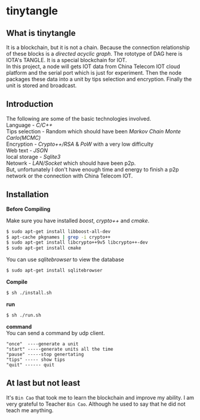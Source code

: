 # tinytangle

## What is tinytangle  

It is a blockchain, but it is not a chain. Because the connection relationship of these blocks is a *directed acyclic graph*. The rototype of DAG here is IOTA's TANGLE. It is a special blockchain for IOT.  
In this project, a node will gets IOT data from China Telecom IOT cloud platform and the serial port which is just for experiment. Then the node packages these data into a unit by tips selection and encryption. Finally the unit is stored and broadcast.  

## Introduction
The following are some of the basic technologies involved.  
Language - *C/C++*  
Tips selection - Random which should have been *Markov Chain Monte Carlo(MCMC)*  
Encryption - *Crypto++/RSA* & *PoW* with a very low difficulty  
Web text - *JSON*  
local storage - *Sqlite3*  
Netowrk - *LAN/Socket* which should have been p2p.  
But, unfortunately I don't have enough time and energy to finish a p2p network or the connection with China Telecom IOT.


## Installation
**Before Compiling**

Make sure you have installed *boost*, *crypto++* and *cmake*.  

```sh
$ sudo apt-get install libboost-all-dev
$ apt-cache pkgnames | grep -i crypto++
$ sudo apt-get install libcrypto++9v5 libcrypto++-dev
$ sudo apt-get install cmake
```
You can use *sqlitebrowser* to view the database  

```sh
$ sudo apt-get install sqlitebrowser
```

**Compile**  

```sh
$ sh ./install.sh
```

**run**  

```sh
$ sh ./run.sh
```

**command**  
You can send a command by udp client.  
```
"once"  ----generate a unit  
"start" -----generate units all the time  
"pause" -----stop genertating  
"tips" ----- show tips  
"quit" ------ quit  
```  
## At last but not least
It's `Bin Cao` that took me to learn the blockchain and improve my ability. I am very grateful to Teacher `Bin Cao`. Although he used to say that he did not teach me anything.
